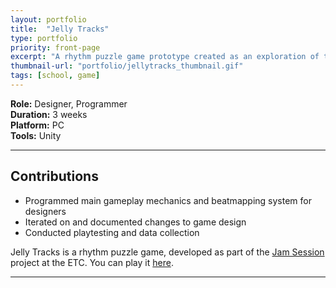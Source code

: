 ```yaml
---
layout: portfolio
title:  "Jelly Tracks"
type: portfolio
priority: front-page
excerpt: "A rhythm puzzle game prototype created as an exploration of the rhythm game genre."
thumbnail-url: "portfolio/jellytracks_thumbnail.gif"
tags: [school, game]
---
```


**Role:** Designer, Programmer  
**Duration:** 3 weeks  
**Platform:** PC  
**Tools:** Unity   

<hr />

## Contributions
* Programmed main gameplay mechanics and beatmapping system for designers
* Iterated on and documented changes to game design
* Conducted playtesting and data collection

Jelly Tracks is a rhythm puzzle game, developed as part of the [Jam Session](https://etc.cmu.edu/projects/jam-session) project at the ETC. You can play it [here](https://jamsession.itch.io/jelly-tracks).

<hr />

